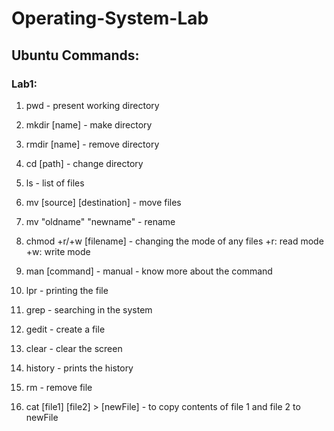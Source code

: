 # Operating-System-Lab
## Ubuntu Commands:
### Lab1:
1. pwd - present working directory

2. mkdir [name] - make directory

3. rmdir [name] - remove directory

4. cd [path] - change directory

5. ls - list of files

6. mv [source] [destination] - move files

7. mv "oldname" "newname" - rename

8. chmod +r/+w [filename] - changing the mode of any files +r: read mode +w: write mode
9. man [command] - manual - know more about the command
10. lpr - printing the file
11. grep - searching in the system
12. gedit - create a file
13. clear - clear the screen
14. history - prints the history
15. rm - remove file
16. cat [file1] [file2] > [newFile] - to copy contents of file 1 and file 2 to newFile
